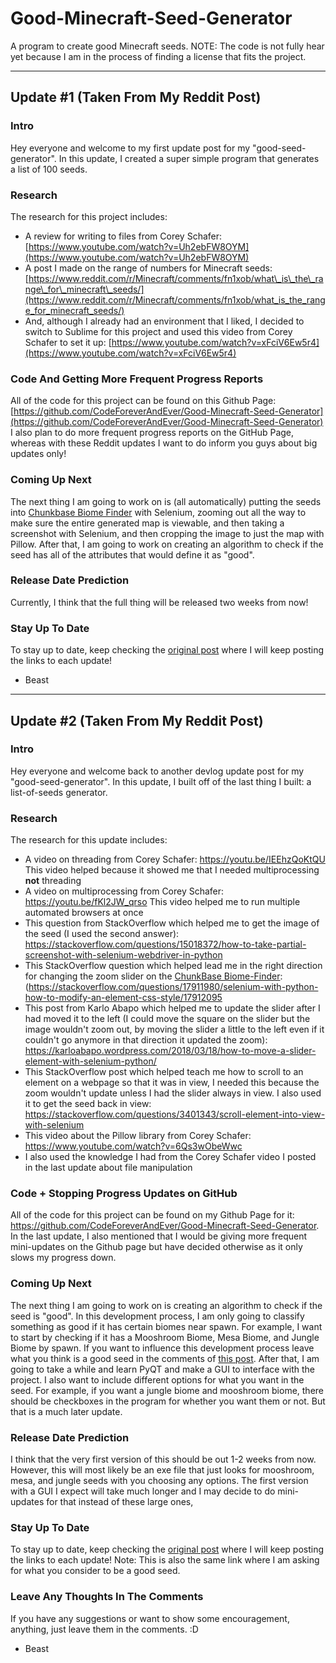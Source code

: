 # Good-Minecraft-Seed-Generator
A program to create good Minecraft seeds. 
NOTE: The code is not fully hear yet because I am in the process of finding a license that fits the project.

___
## Update #1 (Taken From My Reddit Post)


### Intro
Hey everyone and welcome to my first update post for my "good-seed-generator".  In this update, I created a super simple program that generates a list of 100 seeds. 


### Research
The research for this project includes:
* A review for writing to files from Corey Schafer:  [https://www.youtube.com/watch?v=Uh2ebFW8OYM](https://www.youtube.com/watch?v=Uh2ebFW8OYM) 
* A post I made on the range of numbers for Minecraft seeds:  [https://www.reddit.com/r/Minecraft/comments/fn1xob/what\_is\_the\_range\_for\_minecraft\_seeds/](https://www.reddit.com/r/Minecraft/comments/fn1xob/what_is_the_range_for_minecraft_seeds/) 
* And, although I already had an environment that I liked, I decided to switch to Sublime for this project and used this video from Corey Schafer to set it up:  [https://www.youtube.com/watch?v=xFciV6Ew5r4](https://www.youtube.com/watch?v=xFciV6Ew5r4) 


### Code And Getting More Frequent Progress Reports
All of the code for this project can be found on this Github Page:  [https://github.com/CodeForeverAndEver/Good-Minecraft-Seed-Generator](https://github.com/CodeForeverAndEver/Good-Minecraft-Seed-Generator) I also plan to do more frequent progress reports on the GitHub Page, whereas with these Reddit updates I want to do inform you guys about big updates only!


### Coming Up Next
The next thing I am going to work on is (all automatically) putting the seeds into [Chunkbase Biome Finder](https://www.chunkbase.com/apps/biome-finder) with Selenium, zooming out all the way to make sure the entire generated map is viewable, and then taking a screenshot with Selenium, and then cropping the image to just the map with Pillow. After that, I am going to work on creating an algorithm to check if the seed has all of the attributes that would define it as "good".


### Release Date Prediction
Currently, I think that the full thing will be released two weeks from now!


### Stay Up To Date
To stay up to date, keep checking the [original post](https://www.reddit.com/r/Minecraft/comments/fmjh19/thinking_about_making_a_goodseedgenerator/) where I will keep posting the links to each update!


- Beast
___
## Update #2 (Taken From My Reddit Post)


### Intro
Hey everyone and welcome back to another devlog update post for my "good-seed-generator". In this update, I built off of the last thing I built: a list-of-seeds generator. 


### Research
The research for this update includes:
* A video on threading from Corey Schafer: https://youtu.be/IEEhzQoKtQU  This video helped because it showed me that I needed multiprocessing **not** threading
* A video on multiprocessing from Corey Schafer: https://youtu.be/fKl2JW_qrso This video helped me to run multiple automated browsers at once
* This question from StackOverflow which helped me to get the image of the seed (I used the second answer): https://stackoverflow.com/questions/15018372/how-to-take-partial-screenshot-with-selenium-webdriver-in-python
* This StackOverflow question which helped lead me in the right direction for changing the zoom slider on the [ChunkBase Biome-Finder](https://www.chunkbase.com/apps/biome-finder): (https://stackoverflow.com/questions/17911980/selenium-with-python-how-to-modify-an-element-css-style/17912095 
* This post from Karlo Abapo which helped me to update the slider after I had moved it to the left (I could move the square on the slider but the image wouldn't zoom out, by moving the slider a little to the left even if it couldn't go anymore in that direction it updated the zoom): https://karloabapo.wordpress.com/2018/03/18/how-to-move-a-slider-element-with-selenium-python/
* This StackOverflow post which helped teach me how to scroll to an element on a webpage so that it was in view, I needed this because the zoom wouldn't update unless I had the slider always in view. I also used it to get the seed back in view: https://stackoverflow.com/questions/3401343/scroll-element-into-view-with-selenium
* This video about the Pillow library from Corey Schafer: https://www.youtube.com/watch?v=6Qs3wObeWwc
* I also used the knowledge I had from the Corey Schafer video I posted in the last update about file manipulation


### Code + Stopping Progress Updates on GitHub
All of the code for this project can be found on my Github Page for it: https://github.com/CodeForeverAndEver/Good-Minecraft-Seed-Generator. In the last update, I also mentioned that I would be giving more frequent mini-updates on the Github page but have decided otherwise as it only slows my progress down.


### Coming Up Next
The next thing I am going to work on is creating an algorithm to check if the seed is "good". In this development process, I am only going to classify something as good if it has certain biomes near spawn. For example, I want to start by checking if it has a Mooshroom Biome, Mesa Biome, and Jungle Biome by spawn. If you want to influence this development process leave what you think is a good seed in the comments of [this post](https://www.reddit.com/r/Minecraft/comments/fmjh19/thinking_about_making_a_goodseedgenerator/). After that, I am going to take a while and learn PyQT and make a GUI to interface with the project. I also want to include different options for what you want in the seed. For example, if you want a jungle biome and mooshroom biome, there should be checkboxes in the program for whether you want them or not. But that is a much later update.


### Release Date Prediction
I think that the very first version of this should be out 1-2 weeks from now. However, this will most likely be an exe file that just looks for mooshroom, mesa, and jungle seeds with you choosing any options. The first version with a GUI I expect will take much longer and I may decide to do mini-updates for that instead of these large ones,


### Stay Up To Date
To stay up to date, keep checking the [original post](https://www.reddit.com/r/Minecraft/comments/fmjh19/thinking_about_making_a_goodseedgenerator/) where I will keep posting the links to each update! Note: This is also the same link where I am asking for what you consider to be a good seed.


### Leave Any Thoughts In The Comments
If you have any suggestions or want to show some encouragement, anything, just leave them in the comments. :D

- Beast
